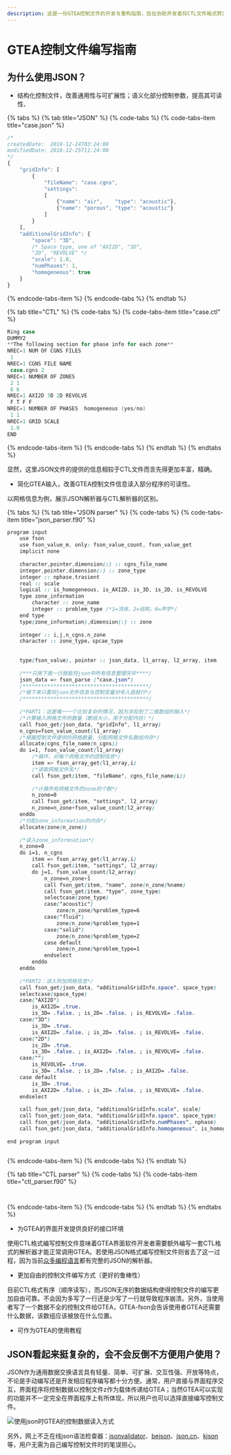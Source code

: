 ```yaml
---
description: 这是一份GTEA控制文件的开发与重构指南，旨在协助开发者将CTL文件格式转为JSON文件格式。
---
```


# GTEA控制文件编写指南

## 为什么使用JSON？

* 结构化控制文件，改善通用性与可扩展性；语义化部分控制参数，提高其可读性、

{% tabs %}
{% tab title="JSON" %}
{% code-tabs %}
{% code-tabs-item title="case.json" %}
```javascript
/*
createdDate:  2018-12-24T03:24:00
modifiedDate: 2018-12-25T11:24:00
*/
{
    "gridInfo": [
        {
            "fileName": "case.cgns",
            "settings": 
            [
                {"name": "air",    "type": "acoustic"},
                {"name": "porous", "type": "acoustic"}
            ]
        }
    ],
    "additionalGridInfo": {
        "space": "3D",
        /* Space type, one of "AXI2D", "3D", 
        "2D", "REVOLVE" */
        "scale": 1.0,
        "numPhases": 1,
        "homogeneous": true
    } 
}

```
{% endcode-tabs-item %}
{% endcode-tabs %}
{% endtab %}

{% tab title="CTL" %}
{% code-tabs %}
{% code-tabs-item title="case.ctl" %}
```d
Ring case
DUMMY2
**The following section for phase info for each zone**
NREC=1 NUM OF CGNS FILES
 1
NREC=1 CGNS FILE NAME
 case.cgns 2
NREC=1 NUMBER OF ZONES
 2 1
 6 6
NREC=1 AXI2D 3D 2D REVOLVE
 F T F F
NREC=1 NUMBER OF PHASES  homogeneous (yes/no)
 1 1
NREC=1 GRID SCALE
 1.0
END
```
{% endcode-tabs-item %}
{% endcode-tabs %}
{% endtab %}
{% endtabs %}

显然，这里JSON文件的提供的信息相较于CTL文件而言先得更加丰富，精确。

* 简化GTEA输入，改善GTEA控制文件信息读入部分程序的可读性。

以网格信息为例，展示JSON解析器与CTL解析器的区别。

{% tabs %}
{% tab title="JSON parser" %}
{% code-tabs %}
{% code-tabs-item title="json\_parser.f90" %}
```css
program input
    use fson
    use fson_value_m, only: fson_value_count, fson_value_get
    implicit none
    
    character,pointer,dimension(:) :: cgns_file_name
    integer,pointer,dimension(:) :: zone_type
    integer :: nphase,trasient
    real :: scale
    logical :: is_homogeneous, is_AXI2D, is_3D, is_2D, is_REVOLVE
    type zone_information
        character :: zone_name
        integer :: problem_type /*1=流体，2=结构，6=声学*/
    end type
    type(zone_information),dimension(:) :: zone
    
    integer :: i,j,n_cgns,n_zone
    character :: zone_type，spcae_type
    
    
    type(fson_value), pointer :: json_data, l1_array, l2_array, item
    
    /***只用下面一行就能将json中所有信息整理完毕****/
    json_data => fson_parse ("case.json")
    /*****************************************/
    /*接下来只要将json文件信息与控制变量对号入座就行*/
    /*****************************************/
    
    /*PART1：这是唯一一个比较复杂的情况，因为涉及到了二维数组的输入*/
    /*计算输入网格文件的数量（数组大小，用于分配内存）*/ 
    call fson_get(json_data, "gridInfo", l1_array)
    n_cgns=fson_value_count(l1_array)
    /*根据控制文件提供的网格数量，分配网格文件名数组内存*/
    allocate(cgns_file_name(n_cgns))
    do i=1, fson_value_count(l1_array)
        /*循环，对每个网格文件的控制信息*/
        item => fson_array_get(l1_array,i)
        /*读取网格文件名*/
        call fson_get(item, "fileName", cgns_file_name(i))
        
        /*计算所有网格文件的zone的个数*/
        n_zone=0
        call fson_get(item, "settings", l2_array)
        n_zone=n_zone+fson_value_count(l2_array)
    enddo
    /*分配zone_information的内存*/
    allocate(zone(n_zone))
    
    /*读入zone_informnation*/
    n_zone=0
    do i=1, n_cgns
        item => fson_array_get(l1_array,i)
        call fson_get(item, "settings", l2_array)
        do j=1, fson_value_count(l2_array)
            n_zone=n_zone+1
            call fson_get(item, "name", zone(n_zone)%name)
            call fson_get(item, "type", zone_type)
            selectcase(zone_type)
            case("acoustic")
                zone(n_zone)%problem_type=6
            case("fluid")
                zone(n_zone)%problem_type=1
            case("solid")
                zone(n_zone)%problem_type=2
            case default
                zone(n_zone)%problem_type=1
            endselect
        enddo
    enddo
    
    /*PART2：读入附加网格信息*/
    call fson_get(json_data, "additionalGridInfo.space", space_type)
    selectcase(space_type)
    case("AXI2D")
        is_AXI2D= .true.
        is_3D= .false. ; is_2D= .false. ; is_REVOLVE= .false.
    case("3D")
        is_3D= .true.
        is_AXI2D= .false. ; is_2D= .false. ; is_REVOLVE= .false.
    case("2D")
        is_2D= .true.
        is_3D= .false. ; is_AXI2D= .false. ; is_REVOLVE= .false.
    case("")
        is_REVOLVE= .true.
        is_3D= .false. ; is_2D= .false. ; is_AXI2D= .false.
    case default
        is_3D= .true.
        is_AXI2D= .false. ; is_2D= .false. ; is_REVOLVE= .false.
    endselect
    
    call fson_get(json_data, "additionalGridInfo.scale", scale)
    call fson_get(json_data, "additionalGridInfo.space", space_type)
    call fson_get(json_data, "additionalGridInfo.numPhases", nphase)
    call fson_get(json_data, "additionalGridInfo.homogeneous", is_homogeneous)
    
end program input
    
```
{% endcode-tabs-item %}
{% endcode-tabs %}
{% endtab %}

{% tab title="CTL parser" %}
{% code-tabs %}
{% code-tabs-item title="ctl\_parser.f90" %}
```css



```
{% endcode-tabs-item %}
{% endcode-tabs %}
{% endtab %}
{% endtabs %}

* 为GTEA的界面开发提供良好的接口环境

使用CTL格式编写控制文件意味着GTEA界面软件开发者需要额外编写一套CTL格式的解析器才能正常调用GTEA。若使用JSON格式编写控制文件则省去了这一过程，因为当前[众多编程语言](https://www.json.org/)都有完整的JSON的解析器。

* 更加自由的控制文件编写方式（更好的鲁棒性）

目前CTL格式有序（顺序读写），而JSON无序的数据结构使得控制文件的编写更加自由可靠。不会因为多写了一行还是少写了一行就导致程序崩溃。另外，当使用者写了一个数据不全的控制文件给GTEA，GTEA-fson会告诉使用者GTEA还需要什么数据，该数组应该被放在什么位置。

* 可作为GTEA的使用教程

## JSON看起来挺复杂的，会不会反倒不方便用户使用？

JSON作为通用数据交换语言具有轻量、简单、可扩展、交互性强、开放等特点，不论是手动编写还是开发相应程序编写都十分方便。通常，用户直接与界面程序交互，界面程序将控制数据以控制文件z作为载体传递给GTEA；当然GTEA可以实现的功能并不一定完全在界面程序上有所体现，所以用户也可以选择直接编写控制文件。

![&#x4F7F;&#x7528;json&#x65F6;GTEA&#x7684;&#x63A7;&#x5236;&#x6570;&#x636E;&#x8BFB;&#x5165;&#x65B9;&#x5F0F;](.gitbook/assets/image%20%281%29.png)

另外，网上不乏在线json语法检查器：[jsonvalidator](https://codebeautify.org/jsonvalidator)、[bejson](https://www.bejson.com/)、[json.cn](https://www.json.cn/)、[kjson](http://www.kjson.com/)等，用户无需为自己编写控制文件时的笔误担心。

